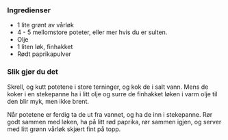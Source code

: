 
### Ingredienser
- 1 lite grønt av vårløk
- 4 - 5 mellomstore poteter, eller mer hvis du er sulten.
- Olje
- 1 liten løk, finhakket
- Rødt paprikapulver

### Slik gjør du det
 Skrell, og kutt potetene i store terninger, og kok de i salt vann. Mens de koker i en stekepanne ha i litt olje og surre de finhakket løken i varm olje til den blir myk, men ikke brent.

   Når potetene er ferdig ta de ut fra vannet, og ha de inn i stekepanne. Rør godt sammen med løken, ha på litt rød paprika, rør sammen igjen, og server med litt grønn vårløk skjært fint på topp.

  